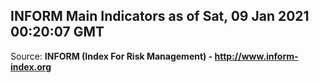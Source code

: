 ## INFORM Main Indicators as of Sat, 09 Jan 2021 00:20:07 GMT

Source: **INFORM (Index For Risk Management) - http://www.inform-index.org**
